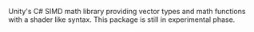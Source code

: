 Unity's C# SIMD math library providing vector types and math functions with a shader like syntax. This package is still in experimental phase.
